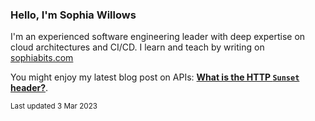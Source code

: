 ### Hello, I'm Sophia Willows

I'm an experienced software engineering leader with deep expertise on cloud architectures and CI/CD. I learn and teach by writing on [sophiabits.com](https://sophiabits.com/blog)

You might enjoy my latest blog post on APIs: **[What is the HTTP `Sunset` header?](https://sophiabits.com/blog/what-is-the-http-sunset-header)**.

<sub>Last updated 3 Mar 2023</sub>
